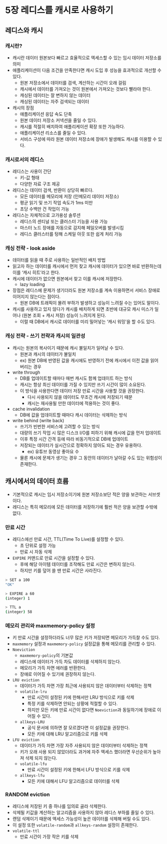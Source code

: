 # 5장 레디스를 캐시로 사용하기
## 레디스와 캐시

### 캐시란?

- 캐시란 데이터 원본보다 빠르고 효율적으로 엑세스할 수 있는 임시 데이터 저장소를 의미
- 애플리케이션이 다음 조건을 만족한다면 캐시 도입 후 성능을 효과적으로 개선할 수 있다.
    - 원본 저장소에서 데이터를 검색, 계산하는 시간이 오래 걸림
    - 캐시에서 데이터를 가져오는 것이 원본에서 가져오는 것보다 빨라야 한다.
    - 캐싱된 데이터는 잘 변하지 않는 데이터
    - 캐싱된 데이터는 자주 검색되는 데이터
- 캐시의 장점
    - 애플리케이션 응답 속도 단축
    - 원본 데이터 저장소 커넥션을 줄일 수 있다.
    - 캐시를 적절히 배치하여 애플리케이션 확장 또한 가능하다.
    - 애플리케이션 리소스를 줄일 수 있다.
    - 서비스 구성에 따라 원본 데이터 저장소에 장애가 발생해도 캐시를 이용할 수 있다.

### 캐시로서의 레디스

- 레디스는 사용이 간단
    - 키-값 형태
    - 다양한 자료 구조 제공
- 레디스는 데이터 검색, 반환이 상당히 빠르다.
    - 모든 데이터를 메모리에 저장 (인메모리 데이터 저장소)
    - 평균 읽기 및 쓰기 작업 속도가 1ms 미만
    - 초당 수백만 건 작업이 가능
- 레디스는 자체적으로 고가용성 솔루션
    - 레디스의 센티널 또는 클러스터 기능을 사용 가능
    - 마스터 노드 장애를 자동으로 감지해 페일오버를 발생시킴
    - 레디스 클러스터를 텅해 스케일 아웃 또한 쉽게 처리 가능
### 캐싱 전략 - look aside

- 데이터를 읽을 때 주로 사용하는 일반적인 배치 방법
- 읽고자 하는 데이터를 캐시에서 먼저 찾고 캐시에 데이터가 있으면 바로 반환하는데 이를 ‘캐시 히트’라고 한다.
- 캐시에 데이터가 없으면 원본에서 찾고 이를 캐시에 저장한다.
  - lazy loading
- 장점은 레디스에 문제가 생기더라도 원본 저장소를 계속 이용하면서 서비스 장애로 이어지지 않는다는 점이다.
  - 원본 DB에 트래픽이 몰려 부하가 발생하고 성능이 느려질 수는 있어도 말이다.
- 캐시를 사용하고 있지 않다가 캐시를 배치하게 되면 초반에 대규모 캐시 미스가 일어나 (원본 조회 + 캐시 저장) 성능이 느려지게 된다.
  - 이럴 때 DB에서 캐시로 데이터를 미리 밀어넣는 ‘캐시 워밍’을 할 수도 있다.

### 캐싱 전략 - 쓰기 전략과 캐시의 일관성

- 캐시는 원본의 복사이기 때문에 캐시 불일치가 일어날 수 있다.
  - 원본과 캐시의 데이터가 불일치
  - ex) 원본 DB에 반영된 값을 캐시에도 반영하기 전에 캐시에서 이전 값을 읽어 버리는 경우
- write through
  - DB를 업데이트할 때마다 매번 캐시도 함께 업데이트 하는 방식
  - 캐시는 항상 최신 데이터를 가질 수 있지만 쓰기 시간이 많이 소요된다.
  - 이 방식을 사용한다면 데이터 저장 만료 시간을 사용할 것을 권장한다.
    - 다시 사용되지 않을 데이터도 무조건 캐시에 저장되기 때문
    - 캐시는 재사용될 만한 데이터에 적용하는 것이 좋다.
- cache invalidation
  - DB에 값을 업데이트할 때마다 캐시 데이터는 삭제하는 방식
- write behind (write back)
  - 쓰기가 빈번한 서비스에 고려할 수 있는 방식
  - 대량의 쓰기 작업 시 많은 디스크 I/O를 피하기 위해 캐시에 값을 먼저 업데이트
  - 이후 특정 시간 간격 등에 따라 비동기적으로 DB에 업데이트
  - 저장되는 데이터가 실시간으로 정확하지 않아도 되는 경우 유용하다.
    - ex) 유튜브 동영상 좋아요 수
  - 물론 캐시에 문제가 생기는 경우 그 동안의 데이터가 날아갈 수도 있는 위험성이 존재한다.

## 캐시에서의 데이터 흐름

- 기본적으로 캐시는 임시 저장소이기에 원본 저장소보단 적은 양을 보관하는 서브셋이다.
- 레디스는 특히 메모리에 모든 데이터를 저장하기에 훨씬 적은 양을 보관할 수밖에 없다.

### 만료 시간

- 레디스에선 만료 시간, TTL(Time To Live)를 설정할 수 있다.
  - 초 단위로 설정 가능
  - 만료 시 자동 삭제
- `EXPIRE` 커맨드로 만료 시간을 설정할 수 있다.
  - 후에 해당 아이템 데이터를 조작해도 만료 시간은 변하지 않는다.
  - 하지만 키를 덮어 쓸 땐 만료 시간은 사라진다.

```bash
> SET a 100
"OK"

> EXPIRE a 60
(integer) 1

> TTL a
(integer) 58
```

### 메모리 관리와 maxmemory-policy 설정

- 키 만료 시간을 설정하더라도 너무 많은 키가 저장되면 메모리가 가득찰 수도 있다.
- `maxmemory` 설정과 `maxmemory-policy` 설정값을 통해 메모리를 관리할 수 있다.
- `Noeviction`
  - `maxmemory-policy`의 기본값
  - 레디스에 데이터가 가득 차도 데이터를 삭제하지 않는다.
  - 메모리가 가득 차면 에러를 반환한다.
  - 장애로 이어질 수 있기에 권장하지 않는다.
- `LRU eviction`
  - 데이터가 가득 차면 가장 최근에 사용되지 않은 데이터부터 삭제하는 정책
  - `volatile-lru`
    - 만료 시간이 설정된 키에 한해서만 LRU 방식으로 키를 삭제
    - 특정 키를 삭제하면 안되는 상황에 적절할 수 있다.
    - 하지만 모든 키에 만료 시간이 없다면 `Noeviction`과 동일하기에 장애로 이어질 수 있다.
  - `allkeys-LRU`
    - 공식 문서에 의하면 잘 모르겠다면 이 설정값을 권장한다.
    - 모든 키에 대해 LRU 알고리즘으로 키를 삭제
- `LFU eviction`
  - 데이터가 가득 차면 가장 자주 사용되지 않은 데이터부터 삭제하는 정책
  - 키가 오래 사용 되지 않았더라도 과거에 자주 액세스 했더라면 우선순위가 높아져 삭제 되지 않는다.
  - `volatile-lfu`
    - 만료 시간이 설정된 키에 한해서 LFU 방식으로 키를 삭제
  - `allkeys-lfu`
    - 모든 키에 대해서 LFU 알고리즘으로 데이터를 삭제

### RANDOM eviction

- 레디스에 저장된 키 중 하나를 임의로 골라 삭제한다.
- 삭제될 키값을 계산하는 알고리즘을 사용하지 않아 레디스 부하를 줄일 수 있다.
- 랜덤 삭제이기 때문에 액세스 가능성이 높은 데이터를 삭제해 버릴 수도 있다.
- 이 설정 또한 `volatile-random`과 `allkeys-random` 설정이 존재한다.
- `volatile-ttl`
  - 만료 시간이 가장 작은 키를 삭제
